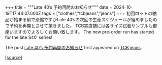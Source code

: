 +++
title = """Late 40’s 予約再開のお知らせ"""
date = 2024-10-19T17:44:07.000Z
tags = ["clothes","tcbjeans","jeans"]
+++
初回ロットの納品が始まる前で恐縮ですがLate 40’sの次回の生産スケジュールが組めましたので予約を再開とさせて頂きました。 TCB実店舗には各サイズ試着サンプルも御座いますのでよろしくお願い致します。 The new pre-order run has started for the late S40′ series!

The post [Late 40’s 予約再開のお知らせ](http://tcbjeans.com/2024/10/20/49607) first appeared on [TCB jeans](http://tcbjeans.com).

[[source]](http://tcbjeans.com/2024/10/20/49607)
